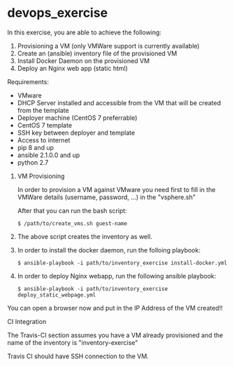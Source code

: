 # devops_exercise

In this exercise, you are able to achieve the following:

1. Provisioning a VM (only VMWare support is currently available)
2. Create an (ansible) inventory file of the provisioned VM
3. Install Docker Daemon on the provisioned VM
4. Deploy an Nginx web app (static html)

Requirements:
- VMware
- DHCP Server installed and accessible from the VM that will be created from the template
- Deployer machine (CentOS 7 preferrable)
- CentOS 7 template
- SSH key between deployer and template
- Access to internet
- pip 8 and up
- ansible 2.1.0.0 and up
- python 2.7

1. VM Provisioning

    In order to provision a VM against VMware you need first to fill in the VMWare details               (username, password, ...) in the "vsphere.sh"

    After that you can run the bash script:

    `$ /path/to/create_vms.sh guest-name`

2. The above script creates the inventory as well.

3. In order to install the docker daemon, run the folloing playbook:

    `$ ansible-playbook -i path/to/inventory_exercise install-docker.yml`

4. In order to deploy Nginx webapp, run the following ansible playbook:

    `$ ansible-playbook -i path/to/inventory_exercise deploy_static_webpage.yml`


You can open a browser now and put in the IP Address of the VM created!!

CI Integration

The Travis-CI section assumes you have a VM already provisioned and the name of the inventory is "inventory-exercise"

Travis CI should have SSH connection to the VM.
